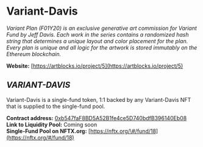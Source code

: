 # Variant-Davis

_Variant Plan \(F01Y20\) is an exclusive generative art commission for Variant Fund by Jeff Davis. Each work in the series contains a randomized hash string that determines a unique layout and color placement for the plan. Every plan is unique and all logic for the artwork is stored immutably on the Ethereum blockchain._

**Website:** [https://artblocks.io/project/5](https://artblocks.io/project/5)

## _VARIANT-DAVIS_

Variant-Davis is a single-fund token, 1:1 backed by any Variant-Davis NFT that is supplied to the single-fund pool.

**Contract address:** [0xb547faF8BD5A52B1fe4ce5D740bdfB396140Eb08](https://etherscan.io/token/0xb547faF8BD5A52B1fe4ce5D740bdfB396140Eb08)  
**Link to Liquidity Pool:** Coming soon  
**Single-Fund Pool on NFTX.org:** [https://nftx.org/\#/fund/18](https://nftx.org/#/fund/18)

